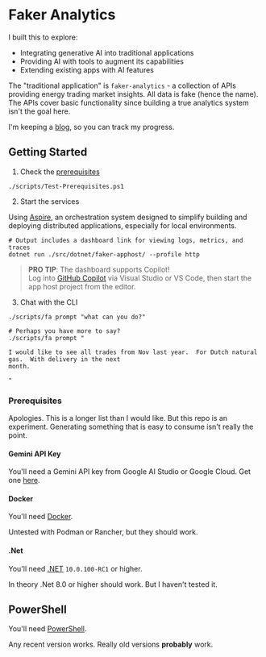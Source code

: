 # Faker Analytics

I built this to explore:

- Integrating generative AI into traditional applications
- Providing AI with tools to augment its capabilities  
- Extending existing apps with AI features

The "traditional application" is `faker-analytics` - a collection of APIs providing energy trading 
market insights. All data is fake (hence the name). The APIs cover basic functionality since building
a true analytics system isn't the goal here.

I'm keeping a [blog](./blog/), so you can track my progress.

## Getting Started

1. Check the [prerequisites](#prerequisites)

```pwsh
./scripts/Test-Prerequisites.ps1
```

2. Start the services

Using [Aspire](https://learn.microsoft.com/en-us/dotnet/aspire/get-started/aspire-overview), an 
orchestration system designed to simplify building and deploying distributed applications, especially
for local environments.

```pwsh
# Output includes a dashboard link for viewing logs, metrics, and traces
dotnet run ./src/dotnet/faker-apphost/ --profile http
```

> **PRO TIP**: The dashboard supports Copilot!  
> Log into [GitHub Copilot] via Visual Studio or VS Code, then start the app host project from the editor.

3. Chat with the CLI

```pwsh
./scripts/fa prompt "what can you do?"

# Perhaps you have more to say?
./scripts/fa prompt "

I would like to see all trades from Nov last year.  For Dutch natural gas.  With delivery in the next
month.

"
```

### Prerequisites

Apologies.  This is a longer list than I would like.  But this repo is an experiment.  Generating 
something that is easy to consume isn't really the point. 

#### Gemini API Key

You'll need a Gemini API key from Google AI Studio or Google Cloud.
Get one [here](https://ai.google.dev/gemini-api/docs/api-key).

#### Docker 

You'll need [Docker](https://docs.docker.com/engine/install/).

Untested with Podman or Rancher, but they should work.

#### .Net

You'll need [.NET](https://dotnet.microsoft.com/en-us/download) `10.0.100-RC1` or higher.

In theory .Net 8.0 or higher should work.  But I haven't tested it.

## PowerShell 

You'll need [PowerShell](https://learn.microsoft.com/en-us/powershell/scripting/install/installing-powershell?view=powershell-7.5).

Any recent version works. Really old versions __probably__ work.

<!-- links -->

[GitHub Copilot]: https://learn.microsoft.com/en-us/dotnet/aspire/fundamentals/dashboard/copilot
